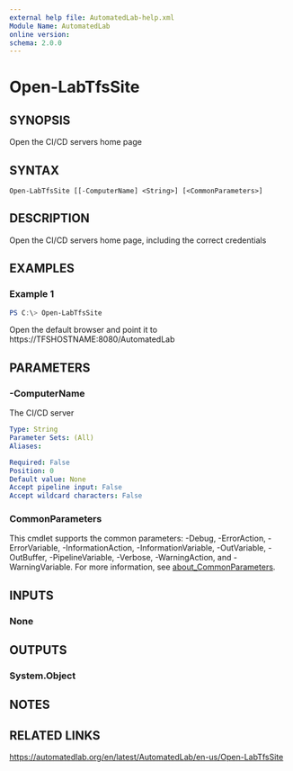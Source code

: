 ```yaml
---
external help file: AutomatedLab-help.xml
Module Name: AutomatedLab
online version:
schema: 2.0.0
---
```


# Open-LabTfsSite

## SYNOPSIS
Open the CI/CD servers home page

## SYNTAX

```
Open-LabTfsSite [[-ComputerName] <String>] [<CommonParameters>]
```

## DESCRIPTION
Open the CI/CD servers home page, including the correct credentials

## EXAMPLES

### Example 1
```powershell
PS C:\> Open-LabTfsSite
```

Open the default browser and point it to https://TFSHOSTNAME:8080/AutomatedLab

## PARAMETERS

### -ComputerName
The CI/CD server

```yaml
Type: String
Parameter Sets: (All)
Aliases:

Required: False
Position: 0
Default value: None
Accept pipeline input: False
Accept wildcard characters: False
```

### CommonParameters
This cmdlet supports the common parameters: -Debug, -ErrorAction, -ErrorVariable, -InformationAction, -InformationVariable, -OutVariable, -OutBuffer, -PipelineVariable, -Verbose, -WarningAction, and -WarningVariable. For more information, see [about_CommonParameters](http://go.microsoft.com/fwlink/?LinkID=113216).

## INPUTS

### None
## OUTPUTS

### System.Object
## NOTES

## RELATED LINKS
https://automatedlab.org/en/latest/AutomatedLab/en-us/Open-LabTfsSite
